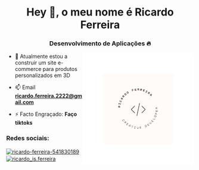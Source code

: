 <h1 align="center">Hey 👋, o meu nome é Ricardo Ferreira</h1>
<h3 align="center">Desenvolvimento de Aplicações 🔥</h3>
<img align="right" alt="Coding" width="300" src="https://raw.githubusercontent.com/whybigsz/whybigsz/main/3dgifmaker38688.gif">

- 🔭 Atualmente estou a construir um site e-commerce para produtos personalizados em 3D

- 📫 Email **ricardo.ferreira.2222@gmail.com**

- ⚡ Facto Engraçado: **Faço tiktoks**

<h3 align="left">Redes sociais:</h3>
<p align="left">
<a href="https://linkedin.com/in/ricardo-ferreira-541830189" target="blank"><img align="center" src="https://raw.githubusercontent.com/rahuldkjain/github-profile-readme-generator/master/src/images/icons/Social/linked-in-alt.svg" alt="ricardo-ferreira-541830189" height="30" width="40" /></a>
<a href="https://instagram.com/ricardo_is.ferreira" target="blank"><img align="center" src="https://raw.githubusercontent.com/rahuldkjain/github-profile-readme-generator/master/src/images/icons/Social/instagram.svg" alt="ricardo_is.ferreira" height="30" width="40" /></a>
</p>



